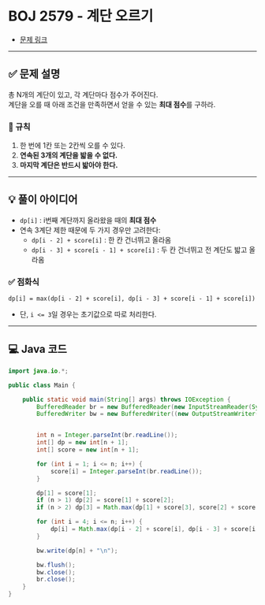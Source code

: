 # BOJ 2579 - 계단 오르기

- [문제 링크](https://www.acmicpc.net/problem/2579)

---

## ✅ 문제 설명

총 N개의 계단이 있고, 각 계단마다 점수가 주어진다.  
계단을 오를 때 아래 조건을 만족하면서 얻을 수 있는 **최대 점수**를 구하라.

### 🚩 규칙
1. 한 번에 1칸 또는 2칸씩 오를 수 있다.
2. **연속된 3개의 계단을 밟을 수 없다.**
3. **마지막 계단은 반드시 밟아야 한다.**

---

## 💡 풀이 아이디어

- `dp[i]` : i번째 계단까지 올라왔을 때의 **최대 점수**
- 연속 3계단 제한 때문에 두 가지 경우만 고려한다:
  - `dp[i - 2] + score[i]` : 한 칸 건너뛰고 올라옴
  - `dp[i - 3] + score[i - 1] + score[i]` : 두 칸 건너뛰고 전 계단도 밟고 올라옴

### ✅ 점화식

`dp[i] = max(dp[i - 2] + score[i], dp[i - 3] + score[i - 1] + score[i])`

- 단, `i <= 3`일 경우는 초기값으로 따로 처리한다.

---

## 💻 Java 코드

```java
import java.io.*;

public class Main {

    public static void main(String[] args) throws IOException {
        BufferedReader br = new BufferedReader(new InputStreamReader(System.in));
        BufferedWriter bw = new BufferedWriter((new OutputStreamWriter(System.out)));


        int n = Integer.parseInt(br.readLine());
        int[] dp = new int[n + 1];
        int[] score = new int[n + 1];

        for (int i = 1; i <= n; i++) {
            score[i] = Integer.parseInt(br.readLine());
        }

        dp[1] = score[1];
        if (n > 1) dp[2] = score[1] + score[2];
        if (n > 2) dp[3] = Math.max(dp[1] + score[3], score[2] + score[3]);

        for (int i = 4; i <= n; i++) {
            dp[i] = Math.max(dp[i - 2] + score[i], dp[i - 3] + score[i - 1] + score[i]);
        }

        bw.write(dp[n] + "\n");

        bw.flush();
        bw.close();
        br.close();
    }
}
```